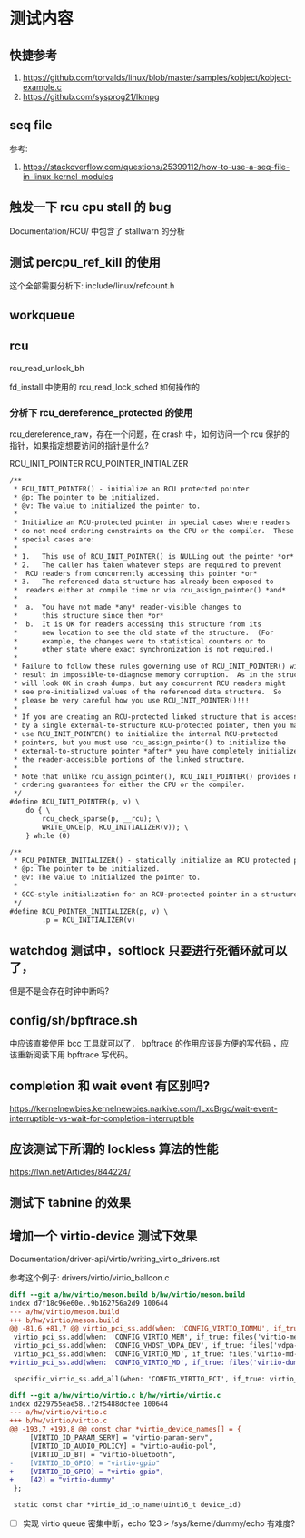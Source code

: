 # 测试内容

## 快捷参考
1. https://github.com/torvalds/linux/blob/master/samples/kobject/kobject-example.c
2. https://github.com/sysprog21/lkmpg

## seq file
参考:
1. https://stackoverflow.com/questions/25399112/how-to-use-a-seq-file-in-linux-kernel-modules

## 触发一下 rcu cpu stall 的 bug

Documentation/RCU/ 中包含了 stallwarn 的分析

## 测试 percpu_ref_kill 的使用

这个全部需要分析下:
include/linux/refcount.h

## workqueue

## rcu
rcu_read_unlock_bh

fd_install 中使用的 rcu_read_lock_sched 如何操作的

### 分析下 rcu_dereference_protected 的使用
rcu_dereference_raw，存在一个问题，在 crash 中，如何访问一个 rcu 保护的指针，如果指定想要访问的指针是什么?

RCU_INIT_POINTER
RCU_POINTER_INITIALIZER
```txt
/**
 * RCU_INIT_POINTER() - initialize an RCU protected pointer
 * @p: The pointer to be initialized.
 * @v: The value to initialized the pointer to.
 *
 * Initialize an RCU-protected pointer in special cases where readers
 * do not need ordering constraints on the CPU or the compiler.  These
 * special cases are:
 *
 * 1.	This use of RCU_INIT_POINTER() is NULLing out the pointer *or*
 * 2.	The caller has taken whatever steps are required to prevent
 *	RCU readers from concurrently accessing this pointer *or*
 * 3.	The referenced data structure has already been exposed to
 *	readers either at compile time or via rcu_assign_pointer() *and*
 *
 *	a.	You have not made *any* reader-visible changes to
 *		this structure since then *or*
 *	b.	It is OK for readers accessing this structure from its
 *		new location to see the old state of the structure.  (For
 *		example, the changes were to statistical counters or to
 *		other state where exact synchronization is not required.)
 *
 * Failure to follow these rules governing use of RCU_INIT_POINTER() will
 * result in impossible-to-diagnose memory corruption.  As in the structures
 * will look OK in crash dumps, but any concurrent RCU readers might
 * see pre-initialized values of the referenced data structure.  So
 * please be very careful how you use RCU_INIT_POINTER()!!!
 *
 * If you are creating an RCU-protected linked structure that is accessed
 * by a single external-to-structure RCU-protected pointer, then you may
 * use RCU_INIT_POINTER() to initialize the internal RCU-protected
 * pointers, but you must use rcu_assign_pointer() to initialize the
 * external-to-structure pointer *after* you have completely initialized
 * the reader-accessible portions of the linked structure.
 *
 * Note that unlike rcu_assign_pointer(), RCU_INIT_POINTER() provides no
 * ordering guarantees for either the CPU or the compiler.
 */
#define RCU_INIT_POINTER(p, v) \
	do { \
		rcu_check_sparse(p, __rcu); \
		WRITE_ONCE(p, RCU_INITIALIZER(v)); \
	} while (0)

/**
 * RCU_POINTER_INITIALIZER() - statically initialize an RCU protected pointer
 * @p: The pointer to be initialized.
 * @v: The value to initialized the pointer to.
 *
 * GCC-style initialization for an RCU-protected pointer in a structure field.
 */
#define RCU_POINTER_INITIALIZER(p, v) \
		.p = RCU_INITIALIZER(v)
```

## watchdog 测试中，softlock 只要进行死循环就可以了，
但是不是会存在时钟中断吗?

## config/sh/bpftrace.sh
中应该直接使用 bcc 工具就可以了， bpftrace 的作用应该是方便的写代码
，应该重新阅读下用 bpftrace 写代码。

## completion 和 wait event 有区别吗?
https://kernelnewbies.kernelnewbies.narkive.com/lLxcBrgc/wait-event-interruptible-vs-wait-for-completion-interruptible


## 应该测试下所谓的 lockless 算法的性能
https://lwn.net/Articles/844224/

## 测试下 tabnine 的效果



## 增加一个 virtio-device 测试下效果

Documentation/driver-api/virtio/writing_virtio_drivers.rst

参考这个例子:
drivers/virtio/virtio_balloon.c

```diff
diff --git a/hw/virtio/meson.build b/hw/virtio/meson.build
index d7f18c96e60e..9b162756a2d9 100644
--- a/hw/virtio/meson.build
+++ b/hw/virtio/meson.build
@@ -81,6 +81,7 @@ virtio_pci_ss.add(when: 'CONFIG_VIRTIO_IOMMU', if_true: files('virtio-iommu-pci.
 virtio_pci_ss.add(when: 'CONFIG_VIRTIO_MEM', if_true: files('virtio-mem-pci.c'))
 virtio_pci_ss.add(when: 'CONFIG_VHOST_VDPA_DEV', if_true: files('vdpa-dev-pci.c'))
 virtio_pci_ss.add(when: 'CONFIG_VIRTIO_MD', if_true: files('virtio-md-pci.c'))
+virtio_pci_ss.add(when: 'CONFIG_VIRTIO_MD', if_true: files('virtio-dummy.c'))

 specific_virtio_ss.add_all(when: 'CONFIG_VIRTIO_PCI', if_true: virtio_pci_ss)

diff --git a/hw/virtio/virtio.c b/hw/virtio/virtio.c
index d229755eae58..f2f5488dcfee 100644
--- a/hw/virtio/virtio.c
+++ b/hw/virtio/virtio.c
@@ -193,7 +193,8 @@ const char *virtio_device_names[] = {
     [VIRTIO_ID_PARAM_SERV] = "virtio-param-serv",
     [VIRTIO_ID_AUDIO_POLICY] = "virtio-audio-pol",
     [VIRTIO_ID_BT] = "virtio-bluetooth",
-    [VIRTIO_ID_GPIO] = "virtio-gpio"
+    [VIRTIO_ID_GPIO] = "virtio-gpio",
+    [42] = "virtio-dummy"
 };

 static const char *virtio_id_to_name(uint16_t device_id)
```

- [ ] 实现 virtio queue 密集中断，echo 123 > /sys/kernel/dummy/echo 有难度?
